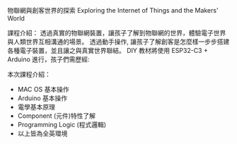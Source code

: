 物聯網與創客世界的探索
Exploring the Internet of Things and the Makers' World

課程介紹：
透過真實的物聯網裝置，讓孩子了解到物聯網的世界，體驗電子世界與人類世界互相溝通的場景。
透過動手操作, 讓孩子了解創客是怎麼樣一步步搭建各種電子裝置，並且讓之與真實世界聯結。
DIY 教材將使用 ESP32-C3 + Arduino 進行，孩子們需歷經:

本次課程介紹：

- MAC OS 基本操作
- Arduino 基本操作
- 電學基本原理
- Component (元件)特性了解
- Programming Logic (程式邏輯)
- 以上皆為全英環境

